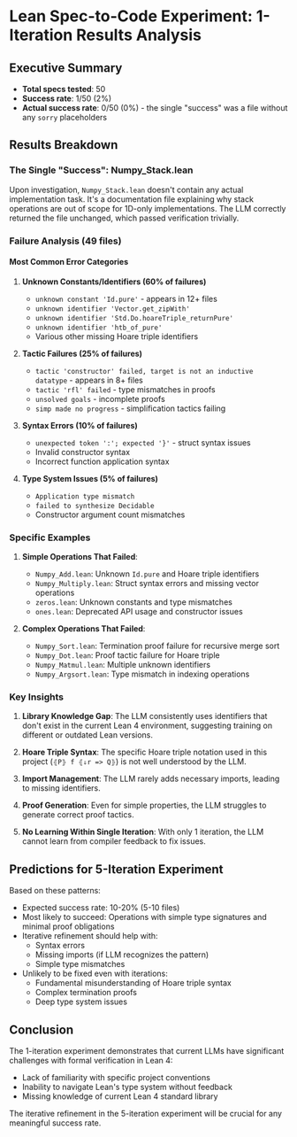 # Lean Spec-to-Code Experiment: 1-Iteration Results Analysis

## Executive Summary

- **Total specs tested**: 50
- **Success rate**: 1/50 (2%)
- **Actual success rate**: 0/50 (0%) - the single "success" was a file without any `sorry` placeholders

## Results Breakdown

### The Single "Success": Numpy_Stack.lean

Upon investigation, `Numpy_Stack.lean` doesn't contain any actual implementation task. It's a documentation file explaining why stack operations are out of scope for 1D-only implementations. The LLM correctly returned the file unchanged, which passed verification trivially.

### Failure Analysis (49 files)

#### Most Common Error Categories

1. **Unknown Constants/Identifiers (60% of failures)**
   - `unknown constant 'Id.pure'` - appears in 12+ files
   - `unknown identifier 'Vector.get_zipWith'`
   - `unknown identifier 'Std.Do.hoareTriple_returnPure'`
   - `unknown identifier 'htb_of_pure'`
   - Various other missing Hoare triple identifiers

2. **Tactic Failures (25% of failures)**
   - `tactic 'constructor' failed, target is not an inductive datatype` - appears in 8+ files
   - `tactic 'rfl' failed` - type mismatches in proofs
   - `unsolved goals` - incomplete proofs
   - `simp made no progress` - simplification tactics failing

3. **Syntax Errors (10% of failures)**
   - `unexpected token ':'; expected '}'` - struct syntax issues
   - Invalid constructor syntax
   - Incorrect function application syntax

4. **Type System Issues (5% of failures)**
   - `Application type mismatch`
   - `failed to synthesize Decidable`
   - Constructor argument count mismatches

### Specific Examples

1. **Simple Operations That Failed**:
   - `Numpy_Add.lean`: Unknown `Id.pure` and Hoare triple identifiers
   - `Numpy_Multiply.lean`: Struct syntax errors and missing vector operations
   - `zeros.lean`: Unknown constants and type mismatches
   - `ones.lean`: Deprecated API usage and constructor issues

2. **Complex Operations That Failed**:
   - `Numpy_Sort.lean`: Termination proof failure for recursive merge sort
   - `Numpy_Dot.lean`: Proof tactic failure for Hoare triple
   - `Numpy_Matmul.lean`: Multiple unknown identifiers
   - `Numpy_Argsort.lean`: Type mismatch in indexing operations

### Key Insights

1. **Library Knowledge Gap**: The LLM consistently uses identifiers that don't exist in the current Lean 4 environment, suggesting training on different or outdated Lean versions.

2. **Hoare Triple Syntax**: The specific Hoare triple notation used in this project (`⦃P⦄ f ⦃⇓r => Q⦄`) is not well understood by the LLM.

3. **Import Management**: The LLM rarely adds necessary imports, leading to missing identifiers.

4. **Proof Generation**: Even for simple properties, the LLM struggles to generate correct proof tactics.

5. **No Learning Within Single Iteration**: With only 1 iteration, the LLM cannot learn from compiler feedback to fix issues.

## Predictions for 5-Iteration Experiment

Based on these patterns:
- Expected success rate: 10-20% (5-10 files)
- Most likely to succeed: Operations with simple type signatures and minimal proof obligations
- Iterative refinement should help with:
  - Syntax errors
  - Missing imports (if LLM recognizes the pattern)
  - Simple type mismatches
- Unlikely to be fixed even with iterations:
  - Fundamental misunderstanding of Hoare triple syntax
  - Complex termination proofs
  - Deep type system issues

## Conclusion

The 1-iteration experiment demonstrates that current LLMs have significant challenges with formal verification in Lean 4:
- Lack of familiarity with specific project conventions
- Inability to navigate Lean's type system without feedback
- Missing knowledge of current Lean 4 standard library

The iterative refinement in the 5-iteration experiment will be crucial for any meaningful success rate.